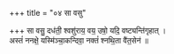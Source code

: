 +++
title = "०४ सा वसु"

+++
सा वसु॒ दध॑ती॒ श्वशु॑राय॒ वय॒ उषो॒ यदि॒ वष्ट्यन्ति॑गृहात् ।  
अस्तं॑ ननक्षे॒ यस्मि॑ञ्चा॒कन्दिवा॒ नक्तं॑ श्नथि॒ता वै॑त॒सेन॑ ॥